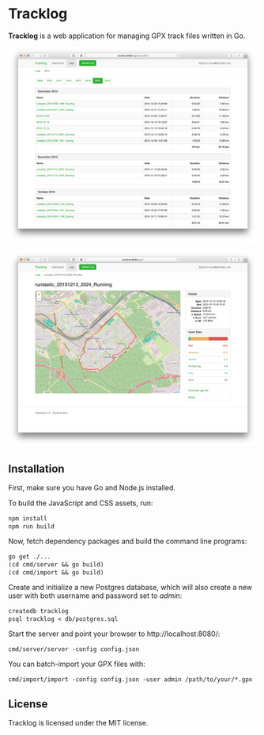 # Tracklog

**Tracklog** is a web application for managing GPX track files written in Go.

![Logs screenshot](doc/logs.jpg)

![Log screenshot](doc/log.jpg)

## Installation

First, make sure you have Go and Node.js installed.

To build the JavaScript and CSS assets, run:

    npm install
    npm run build
    
Now, fetch dependency packages and build the command line programs:

    go get ./...
    (cd cmd/server && go build)
    (cd cmd/import && go build)

Create and initialize a new Postgres database, which will also create a new user
with both username and password set to *admin*:

    createdb tracklog
    psql tracklog < db/postgres.sql

Start the server and point your browser to http://localhost:8080/:

    cmd/server/server -config config.json

You can batch-import your GPX files with:

    cmd/import/import -config config.json -user admin /path/to/your/*.gpx

## License

Tracklog is licensed under the MIT license.
